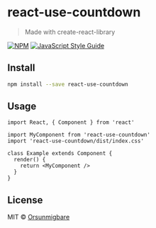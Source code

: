# react-use-countdown

> Made with create-react-library

[![NPM](https://img.shields.io/npm/v/react-use-countdown.svg)](https://www.npmjs.com/package/react-use-countdown) [![JavaScript Style Guide](https://img.shields.io/badge/code_style-standard-brightgreen.svg)](https://standardjs.com)

## Install

```bash
npm install --save react-use-countdown
```

## Usage

```tsx
import React, { Component } from 'react'

import MyComponent from 'react-use-countdown'
import 'react-use-countdown/dist/index.css'

class Example extends Component {
  render() {
    return <MyComponent />
  }
}
```

## License

MIT © [Orsunmigbare](https://github.com/Orsunmigbare)
